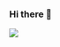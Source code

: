 ### Hi there 👋

<!--
**knowhoohoho/knowhoohoho** is a ✨ _special_ ✨ repository because its `README.md` (this file) appears on your GitHub profile.

Here are some ideas to get you started:

- 🔭 I’m currently working on ...
- 🌱 I’m currently learning ...
- 👯 I’m looking to collaborate on ...
- 🤔 I’m looking for help with ...
- 💬 Ask me about ...
- 📫 How to reach me: ...
- 😄 Pronouns: ...
- ⚡ Fun fact: ...
-->

<!-- ![Anurag's GitHub stats](https://github-readme-stats.vercel.app/api?username=knowhoohoho&show_icons=true&theme=radical)   -->


<img src="https://img.shields.io/badge/Node.js-green?style=flat&logo=Node.js&logoColor=CC6699"/>
